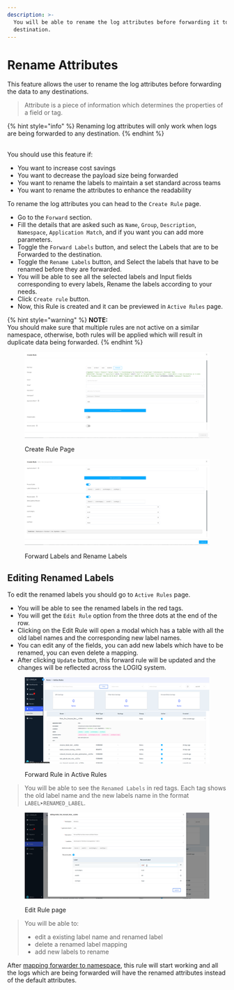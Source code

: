 ```yaml
---
description: >-
  You will be able to rename the log attributes before forwarding it to any
  destination.
---
```


# Rename Attributes

This feature allows the user to rename the log attributes before forwarding the data to any destinations.

> Attribute is a piece of information which determines the properties of a field or tag.

{% hint style="info" %}
Renaming log attributes will only work when logs are being forwarded to any destination.
{% endhint %}

\
You should use this feature if:

* You want to increase cost savings
* You want to decrease the payload size being forwarded
* You want to rename the labels to maintain a set standard across teams
* You want to rename the attributes to enhance the readability&#x20;

To rename the log attributes you can head to the `Create Rule` page.

* Go to the `Forward` section.
* Fill the details that are asked such as `Name`, `Group`, `Description`, `Namespace`, `Application Match`, and if you want you can add more parameters.
* Toggle the `Forward Labels` button, and select the Labels that are to be Forwarded to the destination.
* Toggle the `Rename Labels` button, and Select the labels that have to be renamed before they are forwarded.
* You will be able to see all the selected labels and Input fields corresponding to every labels, Rename the labels according to your needs.
* Click `Create rule` button.
* Now, this Rule is created and it can be previewed in `Active Rules` page.

{% hint style="warning" %}
**NOTE:**\
You should make sure that multiple rules are not active on a similar namespace, otherwise, both rules will be applied which will result in duplicate data being forwarded.&#x20;
{% endhint %}

<figure><img src="../.gitbook/assets/Screenshot from 2023-01-02 18-27-48.png" alt=""><figcaption><p>Create Rule Page</p></figcaption></figure>

<figure><img src="../.gitbook/assets/Screenshot from 2023-01-02 19-00-52.png" alt=""><figcaption><p>Forward Labels and Rename Labels</p></figcaption></figure>

## Editing Renamed Labels

To edit the renamed labels you should go to `Active Rules` page.

* You will be able to see the renamed labels in the red tags.
* You will get the `Edit Rule` option from the three dots at the end of the row.
* Clicking on the Edit Rule will open a modal which has a table with all the old label names and the corresponding new label names.
* You can edit any of the fields, you can add new labels which have to be renamed, you can even delete a mapping.
* After clicking `Update` button, this forward rule will be updated and the changes will be reflected across the LOGIQ system.&#x20;

<figure><img src="../.gitbook/assets/Screenshot from 2023-01-02 19-22-44 (1).png" alt=""><figcaption><p>Forward Rule in Active Rules</p></figcaption></figure>

> You will be able to see the `Renamed Labels` in red tags. Each tag shows the old label name and the new labels name in the format `LABEL➤RENAMED_LABEL`.&#x20;

<figure><img src="../.gitbook/assets/Screenshot from 2023-01-02 19-23-12.png" alt=""><figcaption><p>Edit Rule page</p></figcaption></figure>

> You will be able to:&#x20;
>
> * edit a existing label name and renamed label
> * delete a renamed label mapping&#x20;
> * add new labels to rename

After [mapping forwarder to namespace](https://logflow-docs.logiq.ai/flow-management/forwarders), this rule will start working and all the logs which are being forwarded will have the renamed attributes instead of the default attributes.&#x20;
